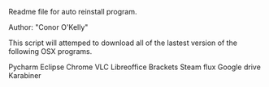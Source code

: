 Readme file for auto reinstall program.

Author: "Conor O'Kelly"

This script will attemped to download all of the lastest version of the following OSX programs.

Pycharm
Eclipse
Chrome
VLC
Libreoffice
Brackets
Steam
flux
Google drive
Karabiner

